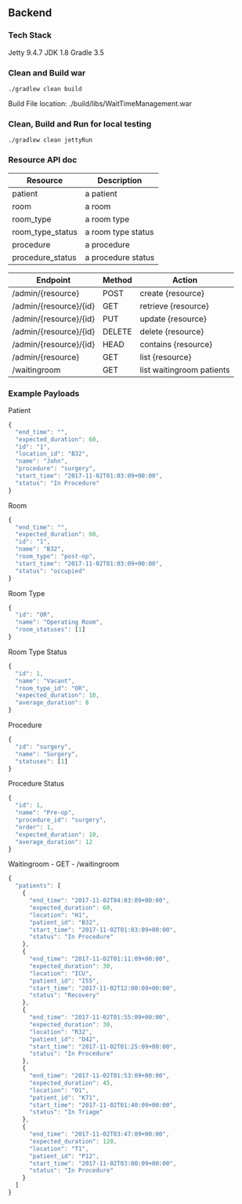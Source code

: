 ## Backend

### Tech Stack
Jetty 9.4.7
JDK 1.8
Gradle 3.5

### Clean and Build war
``` unix
./gradlew clean build
```
Build File location: ./build/libs/WaitTimeManagement.war

### Clean, Build and Run for local testing
``` unix
./gradlew clean jettyRun
```

### Resource API doc
| Resource  | Description |
|-----------|-------------|
| patient   | a patient   |
| room      | a room      |
| room_type | a room type |
| room_type_status | a room type status |
| procedure | a procedure |
| procedure_status | a procedure status |


| Endpoint               | Method | Action                    |
|------------------------|--------|---------------------------|
| /admin/{resource}      | POST   | create {resource}         |
| /admin/{resource}/{id} | GET    | retrieve {resource}       |
| /admin/{resource}/{id} | PUT    | update {resource}         |
| /admin/{resource}/{id} | DELETE | delete {resource}         |
| /admin/{resource}/{id} | HEAD   | contains {resource}       |
| /admin/{resource}      | GET    | list {resource}           |
| /waitingroom           | GET    | list waitingroom patients |

### Example Payloads
Patient

``` javascript
{
  "end_time": "",
  "expected_duration": 60,
  "id": "1",
  "location_id": "B32",
  "name": "John",
  "procedure": "surgery",
  "start_time": "2017-11-02T01:03:09+00:00",
  "status": "In Procedure"
}
```

Room

``` javascript
{
  "end_time": "",
  "expected_duration": 60,
  "id": "1",
  "name": "B32",
  "room_type": "post-op",
  "start_time": "2017-11-02T01:03:09+00:00",
  "status": "occupied"
}
```

Room Type

```javascript
{
  "id": "OR",
  "name": "Operating Room",
  "room_statuses": [1]
}
```

Room Type Status

```javascript
{
  "id": 1,
  "name": "Vacant",
  "room_type_id": "OR",
  "expected_duration": 10,
  "average_duration": 8
}
```

Procedure

```javascript
{
  "id": "surgery",
  "name": "Surgery",
  "statuses": [1]
}
```

Procedure Status

```javascript
{
  "id": 1,
  "name": "Pre-op",
  "procedure_id": "surgery",
  "order": 1,
  "expected_duration": 10,
  "average_duration": 12
}
```

Waitingroom - GET - /waitingroom

```javascript
{
  "patients": [
    {
      "end_time": "2017-11-02T04:03:09+00:00",
      "expected_duration": 60,
      "location": "H1",
      "patient_id": "B32",
      "start_time": "2017-11-02T01:03:09+00:00",
      "status": "In Procedure"
    },
    {
      "end_time": "2017-11-02T01:11:09+00:00",
      "expected_duration": 30,
      "location": "ICU",
      "patient_id": "I55",
      "start_time": "2017-11-02T12:00:09+00:00",
      "status": "Recovery"
    },
    {
      "end_time": "2017-11-02T01:55:09+00:00",
      "expected_duration": 30,
      "location": "R32",
      "patient_id": "D42",
      "start_time": "2017-11-02T01:25:09+00:00",
      "status": "In Procedure"
    },
    {
      "end_time": "2017-11-02T01:53:09+00:00",
      "expected_duration": 45,
      "location": "O1",
      "patient_id": "K71",
      "start_time": "2017-11-02T01:40:09+00:00",
      "status": "In Triage"
    },
    {
      "end_time": "2017-11-02T03:47:09+00:00",
      "expected_duration": 120,
      "location": "T1",
      "patient_id": "P12",
      "start_time": "2017-11-02T03:00:09+00:00",
      "status": "In Procedure"
    }
  ]
}
```
